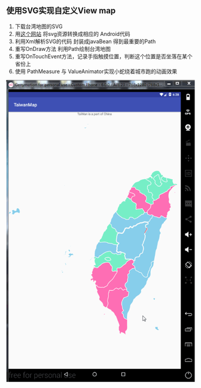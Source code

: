 ## 使用SVG实现自定义View map
1. 下载台湾地图的SVG 
2. 用[这个网站](http://inloop.github.io/svg2android/) 将svg资源转换成相应的 Android代码 
3. 利用Xml解析SVG的代码 封装成javaBean 得到最重要的Path 
4. 重写OnDraw方法 利用Path绘制台湾地图 
5. 重写OnTouchEvent方法，记录手指触摸位置，判断这个位置是否坐落在某个省份上
6. 使用 PathMeasure 与 ValueAnimator实现小蛇绕着城市跑的动画效果

![](https://github.com/GaminTsai/SVGMapView/blob/master/readme_resource/taiwan.gif)